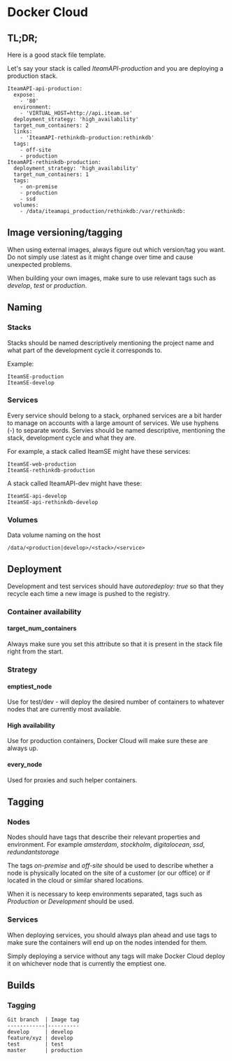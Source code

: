 # Docker Cloud

## TL;DR;

Here is a good stack file template.

Let's say your stack is called *IteamAPI-production* and you are deploying a production stack.

```
IteamAPI-api-production:
  expose:
    - '80'
  environment:
    - 'VIRTUAL_HOST=http://api.iteam.se'
  deployment_strategy: 'high_availability'
  target_num_containers: 2
  links:
    - 'IteamAPI-rethinkdb-production:rethinkdb'
  tags:
    - off-site
    - production
IteamAPI-rethinkdb-production:
  deployment_strategy: 'high_availability'
  target_num_containers: 1
  tags:
    - on-premise
    - production
    - ssd
  volumes:
    - /data/iteamapi_production/rethinkdb:/var/rethinkdb:
```

## Image versioning/tagging

When using external images, always figure out which version/tag you want. Do not simply use :latest as it might change over time and cause unexpected problems.

When building your own images, make sure to use relevant tags such as *develop*, *test* or *production*.

## Naming

### Stacks

Stacks should be named descriptively mentioning the project name and what part of the development cycle it corresponds to.

Example:
```
IteamSE-production
IteamSE-develop
```

### Services

Every service should belong to a stack, orphaned services are a bit harder to manage on accounts with a large amount of services. We use hyphens (-) to separate words. Servies should be named descriptive, mentioning the stack, development cycle and what they are.

For example, a stack called IteamSE might have these services:
```
IteamSE-web-production
IteamSE-rethinkdb-production
```

A stack called IteamAPI-dev might have these:
```
IteamSE-api-develop
IteamSE-api-rethinkdb-develop
```

### Volumes

Data volume naming on the host

```
/data/<production|develop>/<stack>/<service>
```

## Deployment

Development and test services should have *autoredeploy: true* so that they recycle each time a new image is pushed to the registry.

### Container availability

#### target_num_containers

Always make sure you set this attribute so that it is present in the stack file right from the start.

### Strategy

#### emptiest_node

Use for test/dev - will deploy the desired number of containers to whatever nodes that are currently most available.

#### High availability

Use for production containers, Docker Cloud will make sure these are always up.

#### every_node

Used for proxies and such helper containers.

## Tagging

### Nodes

Nodes should have tags that describe their relevant properties and environment. For example *amsterdam*, *stockholm*, *digitalocean*, *ssd*, *redundantstorage*

The tags *on-premise* and *off-site* should be used to describe whether a node is physically located on the site of a customer (or our office) or if located in the cloud or similar shared locations.

When it is necessary to keep environments separated, tags such as *Production* or *Development* should be used.

### Services

When deploying services, you should always plan ahead and use tags to make sure the containers will end up on the nodes intended for them.

Simply deploying a service without any tags will make Docker Cloud deploy it on whichever node that is currently the emptiest one.

## Builds

### Tagging

```
Git branch  | Image tag
------------|----------
develop     | develop
feature/xyz | develop
test        | test
master      | production
```
